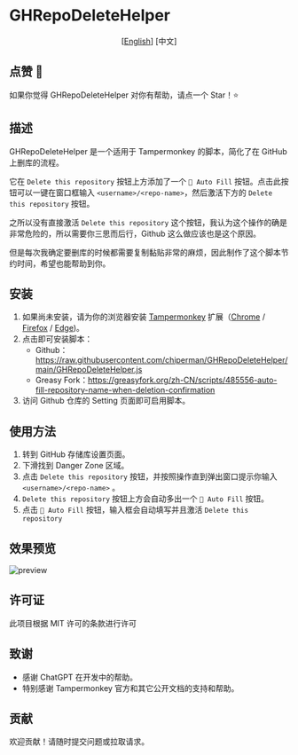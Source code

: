 # GHRepoDeleteHelper

<p align="center">
[<a href="../README.md">English</a>]
[中文]
</p>

## 点赞 🌟
如果你觉得 GHRepoDeleteHelper 对你有帮助，请点一个 Star！⭐️

## 描述

GHRepoDeleteHelper 是一个适用于 Tampermonkey 的脚本，简化了在 GitHub 上删库的流程。

它在 `Delete this repository` 按钮上方添加了一个 `🤖 Auto Fill` 按钮。点击此按钮可以一键在窗口框输入 `<username>/<repo-name>`，然后激活下方的 `Delete this repository` 按钮。

之所以没有直接激活 `Delete this repository` 这个按钮，我认为这个操作的确是非常危险的，所以需要你三思而后行，Github 这么做应该也是这个原因。

但是每次我确定要删库的时候都需要复制黏贴非常的麻烦，因此制作了这个脚本节约时间，希望也能帮助到你。

## 安装

1. 如果尚未安装，请为你的浏览器安装 [Tampermonkey](https://www.tampermonkey.net/) 扩展（[Chrome](https://chromewebstore.google.com/detail/dhdgffkkebhmkfjojejmpbldmpobfkfo) / [Firefox](https://addons.mozilla.org/zh-CN/firefox/addon/tampermonkey/) / [Edge](https://microsoftedge.microsoft.com/addons/detail/%E7%AF%A1%E6%94%B9%E7%8C%B4/iikmkjmpaadaobahmlepeloendndfphd))。
2. 点击即可安装脚本：
   - Github：https://raw.githubusercontent.com/chiperman/GHRepoDeleteHelper/main/GHRepoDeleteHelper.js
   - Greasy Fork：https://greasyfork.org/zh-CN/scripts/485556-auto-fill-repository-name-when-deletion-confirmation
3. 访问 Github 仓库的 Setting 页面即可启用脚本。

## 使用方法

1. 转到 GitHub 存储库设置页面。
2. 下滑找到 Danger Zone 区域。
3. 点击 `Delete this repository` 按钮，并按照操作直到弹出窗口提示你输入 `<username>/<repo-name>` 。
4. `Delete this repository` 按钮上方会自动多出一个 `🤖 Auto Fill` 按钮。
5. 点击 `🤖 Auto Fill` 按钮，输入框会自动填写并且激活 `Delete this repository`

## 效果预览

![preview](../assets/preview.gif)

## 许可证

此项目根据 MIT 许可的条款进行许可

## 致谢

- 感谢 ChatGPT 在开发中的帮助。
- 特别感谢 Tampermonkey 官方和其它公开文档的支持和帮助。

## 贡献

欢迎贡献！请随时提交问题或拉取请求。
